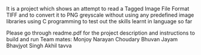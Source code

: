 It is a project which shows an attempt to read a Tagged Image File Format TIFF and to convert it to PNG greyscale without using any predefined image libraries using C programming to test out the skills learnt in language so far

Please go through readme.pdf for the project description and instructions to build and run 
Team mates: Monjoy Narayan Choudary
            Bhuvan Jayam
            Bhavjyot Singh
            Akhil tavva
            
